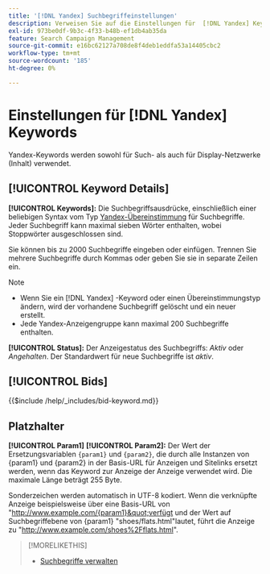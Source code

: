 ```yaml
---
title: '[!DNL Yandex] Suchbegriffeinstellungen'
description: Verweisen Sie auf die Einstellungen für  [!DNL Yandex] Keywords.
exl-id: 973be0df-9b3c-4f33-b48b-ef1db4ab35da
feature: Search Campaign Management
source-git-commit: e16bc62127a708de8f4deb1eddfa53a14405cbc2
workflow-type: tm+mt
source-wordcount: '185'
ht-degree: 0%

---
```


# Einstellungen für [!DNL Yandex] Keywords

Yandex-Keywords werden sowohl für Such- als auch für Display-Netzwerke (Inhalt) verwendet.

<!-- Note to self: Yandex doesn't have separate website placements for display; users use keywords for the sites/parts of the content network on which they want to advertise. -->

## [!UICONTROL Keyword Details]

**[!UICONTROL Keywords]:** Die Suchbegriffsausdrücke, einschließlich einer beliebigen Syntax vom Typ [Yandex-Übereinstimmung](https://yandex.com/support/direct/keywords/symbols-and-operators.html) für Suchbegriffe. Jeder Suchbegriff kann maximal sieben Wörter enthalten, wobei Stoppwörter ausgeschlossen sind.

Sie können bis zu 2000 Suchbegriffe eingeben oder einfügen. Trennen Sie mehrere Suchbegriffe durch Kommas oder geben Sie sie in separate Zeilen ein.

>[!NOTE]
>
>* Wenn Sie ein [!DNL Yandex] -Keyword oder einen Übereinstimmungstyp ändern, wird der vorhandene Suchbegriff gelöscht und ein neuer erstellt.
>* Jede Yandex-Anzeigengruppe kann maximal 200 Suchbegriffe enthalten.

**[!UICONTROL Status]:** Der Anzeigestatus des Suchbegriffs: *Aktiv* oder *Angehalten*. Der Standardwert für neue Suchbegriffe ist *aktiv*.

## [!UICONTROL Bids]

<!-- **[!UICONTROL Bid]:** -->

{{$include /help/_includes/bid-keyword.md}}

## Platzhalter

**[!UICONTROL Param1]** **[!UICONTROL Param2]:** Der Wert der Ersetzungsvariablen `{param1}` und `{param2}`, die durch alle Instanzen von {param1} und {param2} in der Basis-URL für Anzeigen und Sitelinks ersetzt werden, wenn das Keyword zur Anzeige der Anzeige verwendet wird. Die maximale Länge beträgt 255 Byte.

Sonderzeichen werden automatisch in UTF-8 kodiert. Wenn die verknüpfte Anzeige beispielsweise über eine Basis-URL von &quot;http://www.example.com/{param1}&quot;verfügt und der Wert auf Suchbegriffebene von {param1} &quot;shoes/flats.html&quot;lautet, führt die Anzeige zu &quot;http://www.example.com/shoes%2Fflats.html&quot;.

>[!MORELIKETHIS]
>
>* [Suchbegriffe verwalten](/help/search-social-commerce/campaign-management/campaigns/keyword-manage.md)
